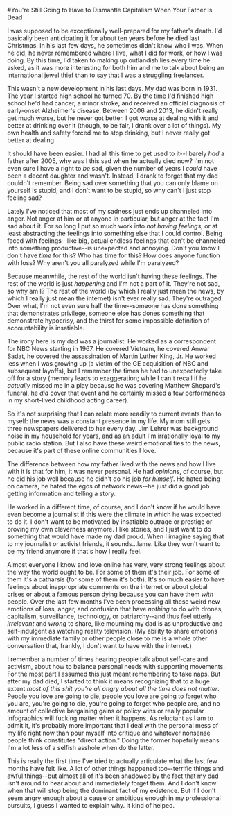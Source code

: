 #You're Still Going to Have to Dismantle Capitalism When Your Father Is Dead

I was supposed to be exceptionally well-prepared for my father's death. I'd basically been anticipating it for about ten years before he died last Christmas. In his last few days, he sometimes didn't know who I was. When he did, he never remembered where I live, what I did for work, or how I was doing. By this time, I'd taken to making up outlandish lies every time he asked, as it was more interesting for both him and me to talk about being an international jewel thief than to say that I was a struggling freelancer.

This wasn't a new development in his last days. My dad was born in 1931. The year I started high school he turned 70. By the time I'd finished high school he'd had cancer, a minor stroke, and received an official diagnosis of early-onset Alzheimer's disease. Between 2006 and 2013, he didn't really get much worse, but he never got better. I got worse at dealing with it and better at drinking over it (though, to be fair, I drank over a lot of things). My own health and safety forced me to stop drinking, but I never really got better at dealing. 

It should have been easier. I had all this time to get used to it--I barely *had* a father after 2005, why was I this sad when he actually died now? I'm not even sure I have a right to *be* sad, given the number of years I *could* have been a decent daughter and wasn't. Instead, I drank to forget that my dad couldn't remember. Being sad over something that you can only blame on yourself is stupid, and I don't want to be stupid, so why can't I just stop feeling sad?

Lately I've noticed that most of my sadness just ends up channeled into anger. Not anger at him or at anyone in particular, but anger at the fact I'm sad about it. For so long I put so much work into *not having feelings*, or at least abstracting the feelings into something else that I could control. Being faced with feelings--like big, actual endless feelings that can't be channeled into something productive--is unexpected and annoying. Don't you know I don't have *time* for this? Who has time for this? How does anyone function with loss? Why aren't you all paralyzed while I'm paralyzed? 

Because meanwhile, the rest of the world isn't having these feelings. The rest of the world is just *happening* and I'm not a part of it. They're not sad, so why am I? The rest of the world (by which I really just mean the news, by which I really just mean the internet) isn't ever really sad. They're outraged. Over what, I'm not even sure half the time--someone has done something that demonstrates privilege, someone else has dones something that demonstrate hypocrisy, and the thirst for some impossible definition of accountability is insatiable.  

The irony here is my dad was a journalist. He worked as a correspondent for NBC News starting in 1967. He covered Vietnam, he covered Anwar Sadat, he covered the assassination of Martin Luther King, Jr. He worked less when I was growing up (a victim of the GE acquisition of NBC and subsequent layoffs), but I remember the times he had to unexpectedly take off for a story (memory leads to exaggeration; while I can't recall if he *actually* missed me in a play because he was covering Matthew Shepard's funeral, he *did* cover that event and he certainly missed a few performances in my short-lived childhood acting career). 

So it's not surprising that I can relate more readily to current events than to myself: the news was a constant presence in my life. My mom still gets three newspapers delivered to her every day. Jim Lehrer was background noise in my household for years, and as an adult I'm irrationally loyal to my public radio station. But I also have these weird emotional ties to the news, because it's part of these online communities I love. 

The difference between how my father lived with the news and how I live with it is that for him, it was never personal. He had *opinions*, of course, but he did his job well because he didn't do his job *for himself*. He hated being on camera, he hated the egos of network news--he just did a good job getting information and telling a story. 

He worked in a different time, of course, and I don't know if he would have even become a journalist if this were the climate in which he was expected to do it. I don't want to be motivated by insatiable outrage or prestige or proving my own cleverness anymore. I like stories, and I just want to do something that would have made my dad proud. When I imagine saying that to my journalist or activist friends, it sounds...lame. Like they won't want to be my friend anymore if that's how I really feel. 

Almost everyone I know and love online has very, very strong feelings about the way the world ought to be. For some of them it's their job. For some of them it's a catharsis (for some of them it's both). It's so much easier to have feelings about inappropriate comments on the internet or about global crises or about a famous person dying because you can have them *with* people. Over the last few months I've been processing all these weird new emotions of loss, anger, and confusion that have *nothing* to do with drones, capitalism, surveillance, technology, or patriarchy--and thus feel utterly *irrelevant* and *wrong* to share, like mourning my dad is as unproductive and self-indulgent as watching reality television. (My ability to share emotions with my immediate family or other people close to me is a whole other conversation that, frankly, I don't want to have with the internet.)

I remember a number of times hearing people talk about self-care and activism, about how to balance personal needs with supporting movements. For the most part I assumed this just meant remembering to take naps. But after my dad died, I started to think it means recognizing that to a huge extent *most of this shit you're all angry about all the time does not matter*. People you love are going to die, people you love are going to forget who you are, you're going to die, you're going to forget who people are, and no amount of collective bargaining gains or policy wins or really popular infographics will fucking matter when it happens. As reluctant as I am to admit it, it's probably more important that I deal with the personal mess of my life right now than pour myself into critique and whatever nonsense people think constitutes "direct action." Doing the former hopefully means I'm a lot less of a selfish asshole when do the latter.

This is really the first time I've tried to actually articulate what the last few months have felt like. A lot of other things happened too--terrific things and awful things--but almost all of it's been shadowed by the fact that my dad isn't around to hear about and immediately forget them. And I don't know when that will stop being the dominant fact of my existence. But if I don't seem angry enough about a cause or ambitious enough in my professional pursuits, I guess I wanted to explain why. It kind of helped. 